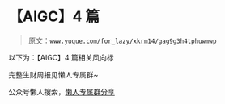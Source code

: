 # 【AIGC】4 篇

> 原文：[`www.yuque.com/for_lazy/xkrm14/gag9g3h4tphuwmwp`](https://www.yuque.com/for_lazy/xkrm14/gag9g3h4tphuwmwp)

以下为：【AIGC】4 篇相关风向标

完整生财周报见懒人专属群~

公众号懒人搜索，[懒人专属群分享](https://lazybook.fun/#/blog/group)